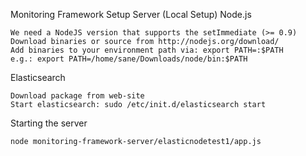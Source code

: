 Monitoring Framework Setup
Server (Local Setup)
Node.js

    We need a NodeJS version that supports the setImmediate (>= 0.9)
    Download binaries or source from http://nodejs.org/download/
    Add binaries to your environment path via: export PATH=:$PATH
    e.g.: export PATH=/home/sane/Downloads/node/bin:$PATH

Elasticsearch

    Download package from web-site
    Start elasticsearch: sudo /etc/init.d/elasticsearch start

Starting the server

    node monitoring-framework-server/elasticnodetest1/app.js

